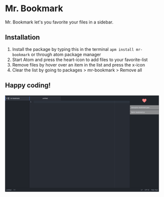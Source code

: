 <h1>Mr. Bookmark</h1>

Mr. Bookmark let's you favorite your files in a sidebar.

<h2>Installation</h2>
<ol>
<li>Install the package by typing this in the terminal <code>apm install mr-bookmark</code> or through atom package manager</li>
<li>Start Atom and press the heart-icon to add files to your favorite-list</li>
<li>Remove files by hover over an item in the list and press the x-icon</li>
<li>Clear the list by going to packages > mr-bookmark > Remove all</li>
</ol>

<h2>
Happy coding!

![Screenshot of Mr. Bookmark](https://raw.githubusercontent.com/HerrSteen/mr-bookmark/master/screenshot.png?raw=true)
